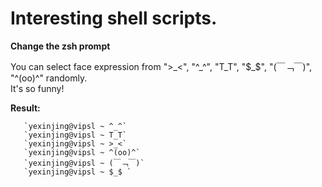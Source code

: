 Interesting shell scripts.
=======
**Change the zsh prompt**    
        
You can select face expression from  "\>\_<", "^_^", "T\_T", "$_$", "(￣﹁￣)", "^(oo)^" randomly.                      
It's so funny!          
    
**Result:**     
       
       `yexinjing@vipsl ~ ^_^`         
       `yexinjing@vipsl ~ T_T`        
       `yexinjing@vipsl ~ >_<`         
       `yexinjing@vipsl ~ ^(oo)^`           
       `yexinjing@vipsl ~ (￣﹁￣)`       
       `yexinjing@vipsl ~ $_$ `          
